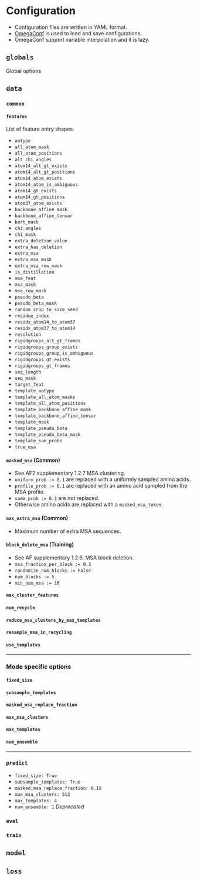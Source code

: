 # Configuration

- Configuration files are written in YAML format.
- [OmegaConf](https://github.com/omry/omegaconf) is used to load and save configurations.
- OmegaConf support variable interpolation and it is lazy.

## `globals`

Global options

## `data`

### `common`

#### `features`

List of feature entry shapes.

- `aatype`
- `all_atom_mask`
- `all_atom_positions`
- `alt_chi_angles`
- `atom14_alt_gt_exists`
- `atom14_alt_gt_positions`
- `atom14_atom_exists`
- `atom14_atom_is_ambiguous`
- `atom14_gt_exists`
- `atom14_gt_positions`
- `atom37_atom_exists`
- `backbone_affine_mask`
- `backbone_affine_tensor`
- `bert_mask`
- `chi_angles`
- `chi_mask`
- `extra_deletion_value`
- `extra_has_deletion`
- `extra_msa`
- `extra_msa_mask`
- `extra_msa_row_mask`
- `is_distillation`
- `msa_feat`
- `msa_mask`
- `msa_row_mask`
- `pseudo_beta`
- `pseudo_beta_mask`
- `random_crop_to_size_seed`
- `residue_index`
- `residx_atom14_to_atom37`
- `residx_atom37_to_atom14`
- `resolution`
- `rigidgroups_alt_gt_frames`
- `rigidgroups_group_exists`
- `rigidgroups_group_is_ambiguous`
- `rigidgroups_gt_exists`
- `rigidgroups_gt_frames`
- `seq_length`
- `seq_mask`
- `target_feat`
- `template_aatype`
- `template_all_atom_masks`
- `template_all_atom_positions`
- `template_backbone_affine_mask`
- `template_backbone_affine_tensor`
- `template_mask`
- `template_pseudo_beta`
- `template_pseudo_beta_mask`
- `template_sum_probs`
- `true_msa`

#### `masked_msa` (Common)

- See AF2 supplementary 1.2.7 MSA clustering.
- `uniform_prob := 0.1` are replaced with a uniformly sampled amino acids.
- `profile_prob := 0.1` are replaced with an amino acid sampled from the MSA profile.
- `same_prob := 0.1` are not replaced.
- Otherwise amino acids are replaced with a `masked_msa_token`.

#### `max_extra_msa` (Common)

- Maximum number of extra MSA sequences.

#### `block_delete_msa` (Training)

- See AF supplementary 1.2.6. MSA block deletion.
- `msa_fraction_per_block := 0.3`
- `randomize_num_blocks := False`
- `num_blocks := 5`
- `min_num_msa := 16`

#### `max_cluster_features`

#### `num_recycle`

#### `reduce_msa_clusters_by_max_templates`

#### `resample_msa_in_recycling`

#### `use_templates`

---

### Mode specific options

#### `fixed_size`

#### `subsample_templates`

#### `masked_msa_replace_fraction`

#### `max_msa_clusters`

#### `max_templates`

#### `num_ensemble`

---

### `predict`

- `fixed_size: True`
- `subsample_templates: True`
- `masked_msa_replace_fraction: 0.15`
- `max_msa_clusters: 512`
- `max_templates: 4`
- `num_ensemble: 1` *Deprecated*

### `eval`

### `train`

## `model`

## `loss`
